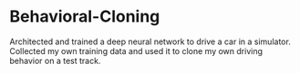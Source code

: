 # Behavioral-Cloning
Architected and trained a deep neural network to drive a car in a simulator. Collected my own training data and used it to clone my own driving behavior on a test track.
